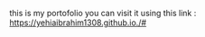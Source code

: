  this is my portofolio 
you can visit it using this link : https://yehiaibrahim1308.github.io./#


 


